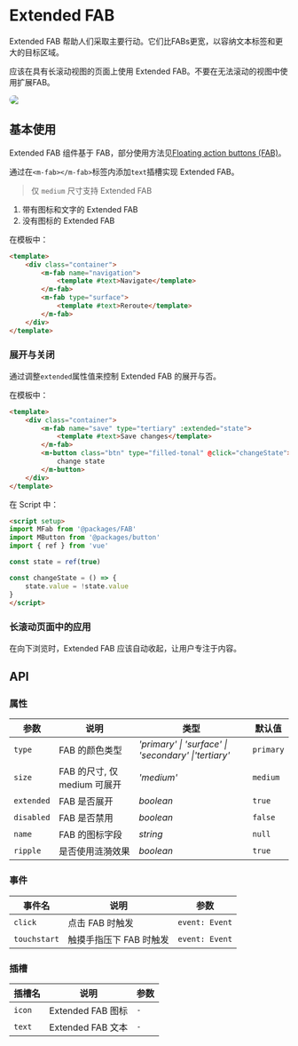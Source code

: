# Extended FAB

Extended FAB 帮助人们采取主要行动。它们比FABs更宽，以容纳文本标签和更大的目标区域。

应该在具有长滚动视图的页面上使用 Extended FAB。不要在无法滚动的视图中使用扩展FAB。

<img src="/img/extendedFabHead.png" style="display:block;border-radius:13px;">

## 基本使用

Extended FAB 组件基于 FAB，部分使用方法见[Floating action buttons (FAB)](./FAB.md)。

通过在`<m-fab></m-fab>`标签内添加`text`插槽实现 Extended FAB。

> 仅 `medium` 尺寸支持 Extended FAB

<ClientOnly>
<extended-fab-use></extended-fab-use>
</ClientOnly>

1. 带有图标和文字的 Extended FAB  
2. 没有图标的 Extended FAB

在模板中：
```html
<template>
    <div class="container">
        <m-fab name="navigation">
            <template #text>Navigate</template>
        </m-fab>
        <m-fab type="surface">
            <template #text>Reroute</template>
        </m-fab>
    </div>
</template>
```

### 展开与关闭

通过调整`extended`属性值来控制 Extended FAB 的展开与否。

<ClientOnly>
<extended></extended>
</ClientOnly>

在模板中：

```html
<template>
    <div class="container">
        <m-fab name="save" type="tertiary" :extended="state">
            <template #text>Save changes</template>
        </m-fab>
        <m-button class="btn" type="filled-tonal" @click="changeState">
            change state
        </m-button>
    </div>
</template>
```

在 Script 中：
```html
<script setup>
import MFab from '@packages/FAB'
import MButton from '@packages/button'
import { ref } from 'vue'

const state = ref(true)

const changeState = () => {
    state.value = !state.value
}
</script>
```

### 长滚动页面中的应用

在向下浏览时，Extended FAB 应该自动收起，让用户专注于内容。

<ClientOnly>
<extended-demo></extended-demo>
</ClientOnly>

## API
### 属性

| 参数       | 说明             | 类型                                                              | 默认值  |
| ---------- | ---------------- | ----------------------------------------------------------------- | ------- |
| `type`     | FAB 的颜色类型      | _'primary' \| 'surface' \| 'secondary' \|'tertiary'_ | `primary`  |
| `size`     | FAB 的尺寸, 仅 medium 可展开     | _'medium'_ | `medium`  |
| `extended` | FAB 是否展开     | _boolean_ | `true`  |
| `disabled` | FAB 是否禁用     | _boolean_ | `false` |
| `name`     | FAB 的图标字段       | _string_ | `null`  |
| `ripple` | 是否使用涟漪效果 | _boolean_ | `true` |

### 事件

| 事件名       | 说明                   | 参数           |
| ------------ | ---------------------- | -------------- |
| `click`      | 点击 FAB 时触发         | `event: Event` |
| `touchstart` | 触摸手指压下 FAB 时触发 | `event: Event` |

### 插槽

| 插槽名    | 说明     | 参数 |
| --------- | -------- | ---- |
| `icon` | Extended FAB 图标 | `-`  |
| `text` | Extended FAB 文本 | `-`  |

